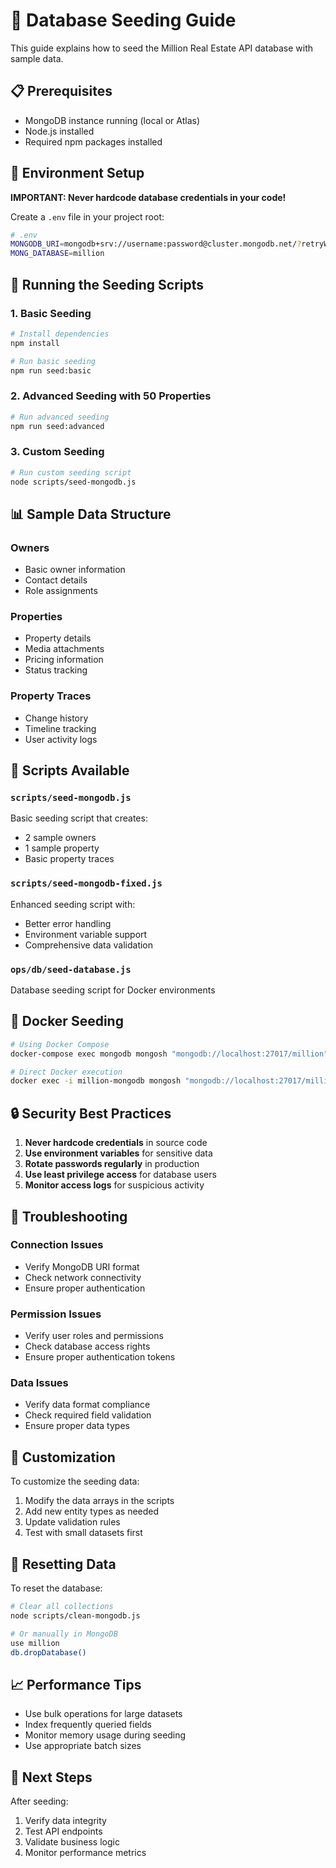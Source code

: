 # 🌱 Database Seeding Guide

This guide explains how to seed the Million Real Estate API database with sample data.

## 📋 Prerequisites

- MongoDB instance running (local or Atlas)
- Node.js installed
- Required npm packages installed

## 🔐 Environment Setup

**IMPORTANT: Never hardcode database credentials in your code!**

Create a `.env` file in your project root:

```bash
# .env
MONGODB_URI=mongodb+srv://username:password@cluster.mongodb.net/?retryWrites=true&w=majority
MONG_DATABASE=million
```

## 🚀 Running the Seeding Scripts

### 1. Basic Seeding

```bash
# Install dependencies
npm install

# Run basic seeding
npm run seed:basic
```

### 2. Advanced Seeding with 50 Properties

```bash
# Run advanced seeding
npm run seed:advanced
```

### 3. Custom Seeding

```bash
# Run custom seeding script
node scripts/seed-mongodb.js
```

## 📊 Sample Data Structure

### Owners
- Basic owner information
- Contact details
- Role assignments

### Properties
- Property details
- Media attachments
- Pricing information
- Status tracking

### Property Traces
- Change history
- Timeline tracking
- User activity logs

## 🔧 Scripts Available

### `scripts/seed-mongodb.js`
Basic seeding script that creates:
- 2 sample owners
- 1 sample property
- Basic property traces

### `scripts/seed-mongodb-fixed.js`
Enhanced seeding script with:
- Better error handling
- Environment variable support
- Comprehensive data validation

### `ops/db/seed-database.js`
Database seeding script for Docker environments

## 🐳 Docker Seeding

```bash
# Using Docker Compose
docker-compose exec mongodb mongosh "mongodb://localhost:27017/million" < ops/db/seed-database.js

# Direct Docker execution
docker exec -i million-mongodb mongosh "mongodb://localhost:27017/million" < ops/db/seed-database.js
```

## 🔒 Security Best Practices

1. **Never hardcode credentials** in source code
2. **Use environment variables** for sensitive data
3. **Rotate passwords regularly** in production
4. **Use least privilege access** for database users
5. **Monitor access logs** for suspicious activity

## 🚨 Troubleshooting

### Connection Issues
- Verify MongoDB URI format
- Check network connectivity
- Ensure proper authentication

### Permission Issues
- Verify user roles and permissions
- Check database access rights
- Ensure proper authentication tokens

### Data Issues
- Verify data format compliance
- Check required field validation
- Ensure proper data types

## 📝 Customization

To customize the seeding data:

1. Modify the data arrays in the scripts
2. Add new entity types as needed
3. Update validation rules
4. Test with small datasets first

## 🔄 Resetting Data

To reset the database:

```bash
# Clear all collections
node scripts/clean-mongodb.js

# Or manually in MongoDB
use million
db.dropDatabase()
```

## 📈 Performance Tips

- Use bulk operations for large datasets
- Index frequently queried fields
- Monitor memory usage during seeding
- Use appropriate batch sizes

## 🎯 Next Steps

After seeding:
1. Verify data integrity
2. Test API endpoints
3. Validate business logic
4. Monitor performance metrics
